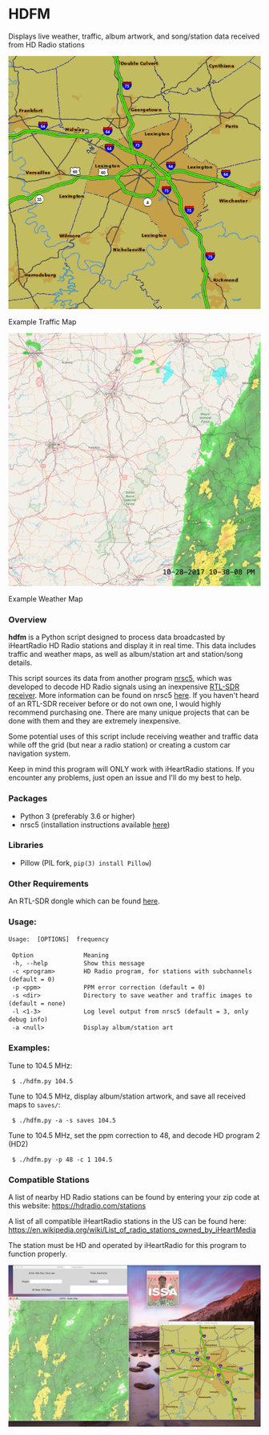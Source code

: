# HDFM
Displays live weather, traffic, album artwork, and song/station data received from HD Radio stations

![alt text](img/traffic_map.png)

Example Traffic Map

![alt text](img/weather_map.png)

Example Weather Map

### Overview
**hdfm** is a Python script designed to process data broadcasted by iHeartRadio HD Radio stations and display it in 
real time. This data includes traffic and weather maps, as well as album/station art and station/song details.

This script sources its data from another program [nrsc5](https://github.com/theori-io/nrsc5), which was developed to
decode HD Radio signals using an inexpensive [RTL-SDR receiver](https://www.rtl-sdr.com). More information can be 
found on nrsc5 [here](https://theori.io/research/nrsc-5-c). If you haven't heard of an RTL-SDR receiver before or do 
not own one, I would highly recommend purchasing one. There are many unique projects that can be done with them and 
they are extremely inexpensive.

Some potential uses of this script include receiving weather and traffic data while off the grid (but near a radio 
station) or creating a custom car navigation system.

Keep in mind this program will ONLY work with iHeartRadio stations. If you encounter any problems, just open an issue
and I'll do my best to help.

### Packages

 * Python 3 (preferably 3.6 or higher)
 * nrsc5 (installation instructions available [here](https://github.com/theori-io/nrsc5))

### Libraries

 * Pillow (PIL fork, `pip(3) install Pillow`)

### Other Requirements

An RTL-SDR dongle which can be found [here](http://a.co/d/1qduCLG).

### Usage:

	Usage:  [OPTIONS]  frequency
	
     Option              Meaning
     -h, --help          Show this message
     -c <program>        HD Radio program, for stations with subchannels (default = 0)
     -p <ppm>            PPM error correction (default = 0)
     -s <dir>            Directory to save weather and traffic images to (default = none)
     -l <1-3>            Log level output from nrsc5 (default = 3, only debug info)
	 -a <null>           Display album/station art
### Examples:

Tune to 104.5 MHz:

     $ ./hdfm.py 104.5

Tune to 104.5 MHz, display album/station artwork, and save all received maps to `saves/`:

     $ ./hdfm.py -a -s saves 104.5

Tune to 104.5 MHz, set the ppm correction to 48, and decode HD program 2 (HD2)

     $ ./hdfm.py -p 48 -c 1 104.5

### Compatible Stations

A list of nearby HD Radio stations can be found by entering your zip code at this website:
https://hdradio.com/stations

A list of all compatible iHeartRadio stations in the US can be found here:
https://en.wikipedia.org/wiki/List_of_radio_stations_owned_by_iHeartMedia

The station must be HD and operated by iHeartRadio for this program to function properly.

![alt text](img/screen_shot.png)
